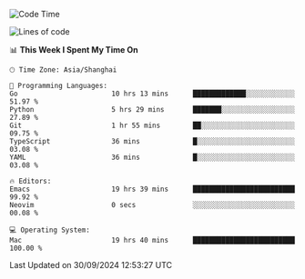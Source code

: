 <!--START_SECTION:waka-->
![Code Time](http://img.shields.io/badge/Code%20Time-2%2C214%20hrs%2049%20mins-blue)

![Lines of code](https://img.shields.io/badge/From%20Hello%20World%20I%27ve%20Written-308.1%20thousand%20lines%20of%20code-blue)

📊 **This Week I Spent My Time On** 

```text
🕑︎ Time Zone: Asia/Shanghai

💬 Programming Languages: 
Go                       10 hrs 13 mins      █████████████░░░░░░░░░░░░   51.97 % 
Python                   5 hrs 29 mins       ███████░░░░░░░░░░░░░░░░░░   27.89 % 
Git                      1 hr 55 mins        ██░░░░░░░░░░░░░░░░░░░░░░░   09.75 % 
TypeScript               36 mins             █░░░░░░░░░░░░░░░░░░░░░░░░   03.08 % 
YAML                     36 mins             █░░░░░░░░░░░░░░░░░░░░░░░░   03.08 % 

🔥 Editors: 
Emacs                    19 hrs 39 mins      █████████████████████████   99.92 % 
Neovim                   0 secs              ░░░░░░░░░░░░░░░░░░░░░░░░░   00.08 % 

💻 Operating System: 
Mac                      19 hrs 40 mins      █████████████████████████   100.00 % 
```


 Last Updated on 30/09/2024 12:53:27 UTC
<!--END_SECTION:waka-->

